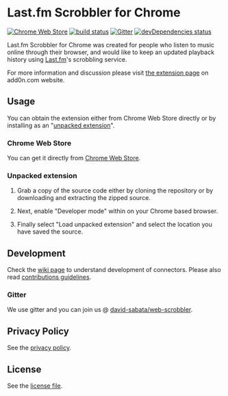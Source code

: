 # Last.fm Scrobbler for Chrome

[![Chrome Web Store][0]][1] [![build status][2]][3] [![Gitter][4]][5] [![devDependencies status][6]][7]

Last.fm Scrobbler for Chrome was created for people who listen to music online through their browser, and would like to keep an updated playback history using [Last.fm][8]'s scrobbling service.

For more information and discussion please visit [the extension page][12] on add0n.com website.

## Usage

You can obtain the extension either from Chrome Web Store directly or by installing as an "[unpacked extension][9]".

### Chrome Web Store

You can get it directly from [Chrome Web Store][1].

### Unpacked extension

1. Grab a copy of the source code either by cloning the repository or by downloading and extracting the zipped source.

2. Next, enable "Developer mode" within on your Chrome based browser.

3. Finally select "Load unpacked extension" and select the location you have saved the source.

## Development

Check the [wiki page][10] to understand development of connectors. Please also read [contributions guidelines](CONTRIBUTING.md).

### Gitter

We use gitter and you can join us @ [david-sabata/web-scrobbler][5].

## Privacy Policy

See the [privacy policy][11].

## License

See the [license file](LICENSE.txt).

[0]: https://img.shields.io/chrome-web-store/d/hhinaapppaileiechjoiifaancjggfjm.svg?style=flat
[1]: https://chrome.google.com/webstore/detail/lastfm-scrobbler/hhinaapppaileiechjoiifaancjggfjm
[2]: https://api.travis-ci.org/david-sabata/web-scrobbler.svg
[3]: https://travis-ci.org/david-sabata/web-scrobbler
[4]: https://badges.gitter.im/Join%20Chat.svg
[5]: https://gitter.im/david-sabata/web-scrobbler
[6]: https://david-dm.org/david-sabata/web-scrobbler/dev-status.svg
[7]: https://david-dm.org/david-sabata/web-scrobbler?type=dev
[8]: http://www.last.fm/
[9]: https://developer.chrome.com/extensions/getstarted#unpacked
[10]: https://github.com/david-sabata/web-scrobbler/wiki/Connectors-development
[11]: https://github.com/david-sabata/web-scrobbler/wiki/Privacy-policy
[12]: http://add0n.com/lastfm-scrobbler.html
